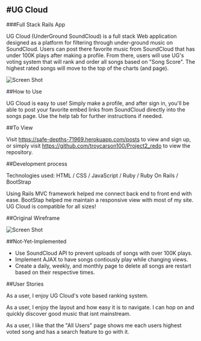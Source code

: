 #UG Cloud
--
###Full Stack Rails App

UG Cloud (UnderGround SoundCloud) is a full stack Web application designed as a platform for filtering through under-ground music on SoundCloud. Users can post there favorite music from SoundCloud that has under 100K plays after making a profile. From there, users will use UG's voting system that will rank and order all songs based on "Song Score". The highest rated songs will move to the top of the charts (and page).

![Screen Shot](./desktop/SS_2.png)

##How to Use

UG Cloud is easy to use! Simply make a profile, and after sign in, you'll be able to post your favorite embed links from SoundCloud directly into the songs page. Use the help tab for further instructions if needed.

##To View

Visit https://safe-depths-71969.herokuapp.com/posts to view and sign up, or simply visit https://github.com/troycarson100/Project2_redo to view the repository.

##Development process

Technologies used: HTML / CSS / JavaScript / Ruby / Ruby On Rails / BootStrap 

Using Rails MVC framework helped me connect back end to front end with ease. BootStap helped me maintain a responsive view with most of my site. UG Cloud is compatible for all sizes!

##Original Wireframe

![Screen Shot](./desktop/Wire.png)


##Not-Yet-Implemented
 * Use SoundCloud API to prevent uploads of songs with over 100K plays.
 * Implement AJAX to have songs contiously play while changing views.
 * Create a daily, weekly, and monthly page to delete all songs are restart based on their respective times.
 
##User Stories
 
 As a user, I enjoy UG Cloud's vote based ranking system. 
 
 As a user, I enjoy the layout and how easy it is to navigate. I can hop on and quickly discover good music that isnt mainstream.
 
 As a user, I like that the "All Users" page shows me each users highest voted song and has a search feature to go with it.
 